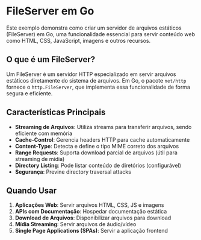 # FileServer em Go

Este exemplo demonstra como criar um servidor de arquivos estáticos (FileServer) em Go, uma funcionalidade essencial para servir conteúdo web como HTML, CSS, JavaScript, imagens e outros recursos.

## O que é um FileServer?

Um FileServer é um servidor HTTP especializado em servir arquivos estáticos diretamente do sistema de arquivos. Em Go, o pacote `net/http` fornece o `http.FileServer`, que implementa essa funcionalidade de forma segura e eficiente.

## Características Principais

- **Streaming de Arquivos**: Utiliza streams para transferir arquivos, sendo eficiente com memória
- **Cache-Control**: Gerencia headers HTTP para cache automaticamente
- **Content-Type**: Detecta e define o tipo MIME correto dos arquivos
- **Range Requests**: Suporta download parcial de arquivos (útil para streaming de mídia)
- **Directory Listing**: Pode listar conteúdo de diretórios (configurável)
- **Segurança**: Previne directory traversal attacks

## Quando Usar

1. **Aplicações Web**: Servir arquivos HTML, CSS, JS e imagens
2. **APIs com Documentação**: Hospedar documentação estática
3. **Download de Arquivos**: Disponibilizar arquivos para download
4. **Mídia Streaming**: Servir arquivos de áudio/vídeo
5. **Single Page Applications (SPAs)**: Servir a aplicação frontend
